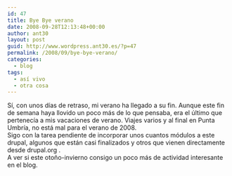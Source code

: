 ```yaml
---
id: 47
title: Bye Bye verano
date: 2008-09-28T12:13:48+00:00
author: ant30
layout: post
guid: http://www.wordpress.ant30.es/?p=47
permalink: /2008/09/bye-bye-verano/
categories:
  - blog
tags:
  - así vivo
  - otra cosa
---
```

Sí, con unos días de retraso, mi verano ha llegado a su fin. Aunque este fin de semana haya llovido un poco más de lo que pensaba, era el último que pertenecía a mis vacaciones de verano. Viajes varios y al final en Punta Umbría, no está mal para el verano de 2008.  
Sigo con la tarea pendiente de incorporar unos cuantos módulos a este drupal, algunos que están casi finalizados y otros que vienen directamente desde drupal.org .  
A ver si este otoño-invierno consigo un poco más de actividad interesante en el blog.
